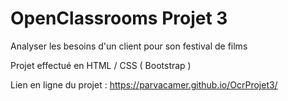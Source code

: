 # OpenClassrooms Projet 3

Analyser les besoins d'un client pour son festival de films

Projet effectué en HTML / CSS ( Bootstrap )

Lien en ligne du projet : https://parvacamer.github.io/OcrProjet3/
